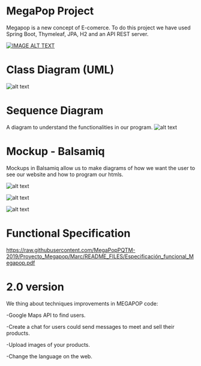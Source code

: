 # MegaPop Project
Megapop is a new concept of E-comerce. 
To do this project we have used Spring Boot, Thymeleaf, JPA, H2 and an API REST server.

[![IMAGE ALT TEXT](https://raw.githubusercontent.com/MegaPopPQTM-2019/Proyecto_Megapop/Marc/README_FILES/megapop_link.PNG)](https://www.youtube.com/watch?v=fVmBoiFoi_c "MegaPop")
# Class Diagram (UML)

![alt text](https://raw.githubusercontent.com/MegaPopPQTM-2019/Proyecto_Megapop/Marc/README_FILES/diagrama_de_clases.PNG)

# Sequence Diagram
A diagram  to understand the functionalities in our program.
![alt text](https://raw.githubusercontent.com/MegaPopPQTM-2019/Proyecto_Megapop/Marc/README_FILES/UML_Secuencias_MegaPop.png)

# Mockup - Balsamiq
Mockups in Balsamiq allow us to make diagrams of how we want the user to see our website and how to program our htmls.

![alt text](https://raw.githubusercontent.com/MegaPopPQTM-2019/Proyecto_Megapop/Marc/README_FILES/Mockup1.PNG)

![alt text](https://raw.githubusercontent.com/MegaPopPQTM-2019/Proyecto_Megapop/Marc/README_FILES/Mockup2.PNG)

![alt text](https://raw.githubusercontent.com/MegaPopPQTM-2019/Proyecto_Megapop/Marc/README_FILES/Mockup3.PNG)

# Functional Specification
https://raw.githubusercontent.com/MegaPopPQTM-2019/Proyecto_Megapop/Marc/README_FILES/Especificación_funcional_Megapop.pdf

# 2.0 version
We thing about techniques improvements in MEGAPOP code:

-Google Maps API to find users.

-Create a chat for users could send messages to meet and sell their products.

-Upload images of your products.

-Change the language on the web.
